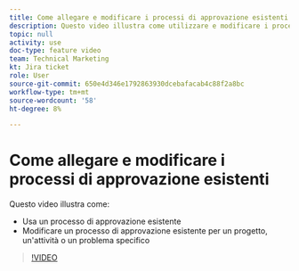 ```yaml
---
title: Come allegare e modificare i processi di approvazione esistenti
description: Questo video illustra come utilizzare e modificare i processi di approvazione esistenti per progetti, attività o problemi.
topic: null
activity: use
doc-type: feature video
team: Technical Marketing
kt: Jira ticket
role: User
source-git-commit: 650e4d346e1792863930dcebafacab4c88f2a8bc
workflow-type: tm+mt
source-wordcount: '58'
ht-degree: 8%

---
```


# Come allegare e modificare i processi di approvazione esistenti

Questo video illustra come:

* Usa un processo di approvazione esistente
* Modificare un processo di approvazione esistente per un progetto, un&#39;attività o un problema specifico

>[!VIDEO](https://video.tv.adobe.com/v/335226/?quality=12&learn=on)
